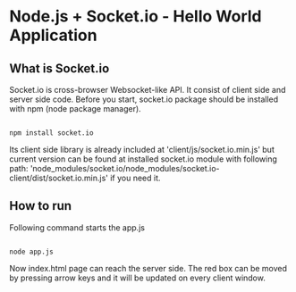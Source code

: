 Node.js + Socket.io - Hello World Application
====================


What is Socket.io
---------------------
Socket.io is cross-browser Websocket-like API. It consist of client side and server side code. Before you start, socket.io package should be installed with npm (node package manager).

<code>
npm install socket.io
</code>

Its client side library is already included at 'client/js/socket.io.min.js' but current version can be found at installed socket.io module with following path: 'node_modules/socket.io/node_modules/socket.io-client/dist/socket.io.min.js' if you need it. 


How to run
---------------------
Following command starts the app.js

<code>
node app.js
</code>

Now index.html page can reach  the server side. The red box can be moved by pressing arrow keys and it will be updated  on every client window.

